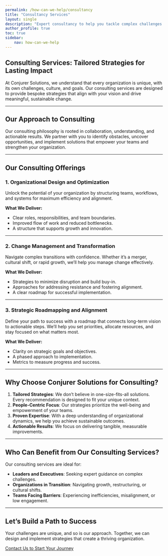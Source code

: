 ```yaml
---
permalink: /how-can-we-help/consultancy
title: "Consultancy Services"
layout: single
description: "Expert consultancy to help you tackle complex challenges and drive transformative change."
author_profile: true
toc: true
sidebar:
    nav: how-can-we-help
---
```


## Consulting Services: Tailored Strategies for Lasting Impact

At Conjurer Solutions, we understand that every organization is unique, with its own challenges, culture, and goals. Our consulting services are designed to provide bespoke strategies that align with your vision and drive meaningful, sustainable change.

---

## Our Approach to Consulting

Our consulting philosophy is rooted in collaboration, understanding, and actionable results. We partner with you to identify obstacles, uncover opportunities, and implement solutions that empower your teams and strengthen your organization.

---

## Our Consulting Offerings

### **1. Organizational Design and Optimization**  

Unlock the potential of your organization by structuring teams, workflows, and systems for maximum efficiency and alignment.  

**What We Deliver:**  

- Clear roles, responsibilities, and team boundaries.  
- Improved flow of work and reduced bottlenecks.  
- A structure that supports growth and innovation.  

---

### **2. Change Management and Transformation**  

Navigate complex transitions with confidence. Whether it’s a merger, cultural shift, or rapid growth, we’ll help you manage change effectively.  

**What We Deliver:**  

- Strategies to minimize disruption and build buy-in.  
- Approaches for addressing resistance and fostering alignment.  
- A clear roadmap for successful implementation.  

---

### **3. Strategic Roadmapping and Alignment**  

Define your path to success with a roadmap that connects long-term vision to actionable steps. We’ll help you set priorities, allocate resources, and stay focused on what matters most.  

**What We Deliver:** 

- Clarity on strategic goals and objectives.  
- A phased approach to implementation.  
- Metrics to measure progress and success.  

---

## Why Choose Conjurer Solutions for Consulting?

1. **Tailored Strategies**: We don’t believe in one-size-fits-all solutions. Every recommendation is designed to fit your unique context.  
2. **People-Centric Focus**: Our strategies prioritize the well-being and empowerment of your teams.  
3. **Proven Expertise**: With a deep understanding of organizational dynamics, we help you achieve sustainable outcomes.  
4. **Actionable Results**: We focus on delivering tangible, measurable improvements.  

---

## Who Can Benefit from Our Consulting Services?

Our consulting services are ideal for:  

- **Leaders and Executives**: Seeking expert guidance on complex challenges.  
- **Organizations in Transition**: Navigating growth, restructuring, or cultural shifts.  
- **Teams Facing Barriers**: Experiencing inefficiencies, misalignment, or low engagement.  

---

## Let’s Build a Path to Success

Your challenges are unique, and so is our approach. Together, we can design and implement strategies that create a thriving organization.  

[Contact Us to Start Your Journey](/contact)
